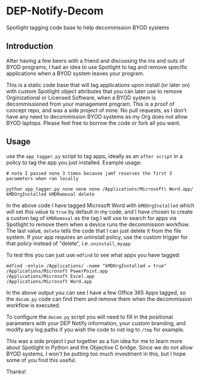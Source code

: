 # DEP-Notify-Decom
Spotlight tagging code base to help decommission BYOD systems

## Introduction

After having a few beers with a friend and discussing the ins and outs of BYOD programs, I had an idea to use Spotlight to tag and remove specific applications when a BYOD system leaves your program.

This is a static code base that will tag applications upon install (or later on) with custom Spotlight object attributes that you can later use to remove Orginizational or Licensed Software, when a BYOD system is decommissioned from your management program.  This is a proof of concept repo, and was a side project of mine.  No pull requests, as I don't have any need to decommission BYOD systems as my Org does not allow BYOD laptops.  Please feel free to borrow the code or fork all you want.

## Usage

use the `app_tagger.py` script to tag apps, ideally as an `after script` in a policy to tag the app you just installed.  Example usage:

```
# note I passed none 3 times because jamf reserves the first 3 parameters when ran locally

python app_tagger.py none none none /Applications/Microsoft\ Word.app/  kMDOrgInstalled kMDRemoval delete
```

In the above code I have tagged Microsoft Word with `kMDOrgInstalled` which will set this value to `true` by default in my code, and I have chosen to create a custom tag of `kMDRemoval` as the tag I will use to search for apps via Spotlight to remove them when a device runs the decommission workflow.  The last value, `delete` tells the code that I can just delete it from the file system. If your app requires an uninstall policy, use the custom trigger for that policy instead of "delete", i.e. `uninstall_myapp`

To test this you can just use `mdfind` to see what apps you have tagged:

```
mdfind -onlyin /Applications/ -name "kMDOrgInstalled = true"
/Applications/Microsoft PowerPoint.app
/Applications/Microsoft Excel.app
/Applications/Microsoft Word.app
```

In the above output you can see I have a few Office 365 Apps tagged, so the `decom.py` code can find them and remove them when the decommission workflow is executed.  

To configure the `decom.py` script you will need to fill in the positional parameters with your DEP Notify information, your custom branding, and modify any log paths if you wish the code to not log to `/tmp` for example.

This was a side project I put together as a fun idea for me to learn more about Spotlight in Python and the Objective C bridge.  Since we do not allow BYOD systems, I won't be putting too much investment in this, but I hope some of you find this useful.

Thanks!
